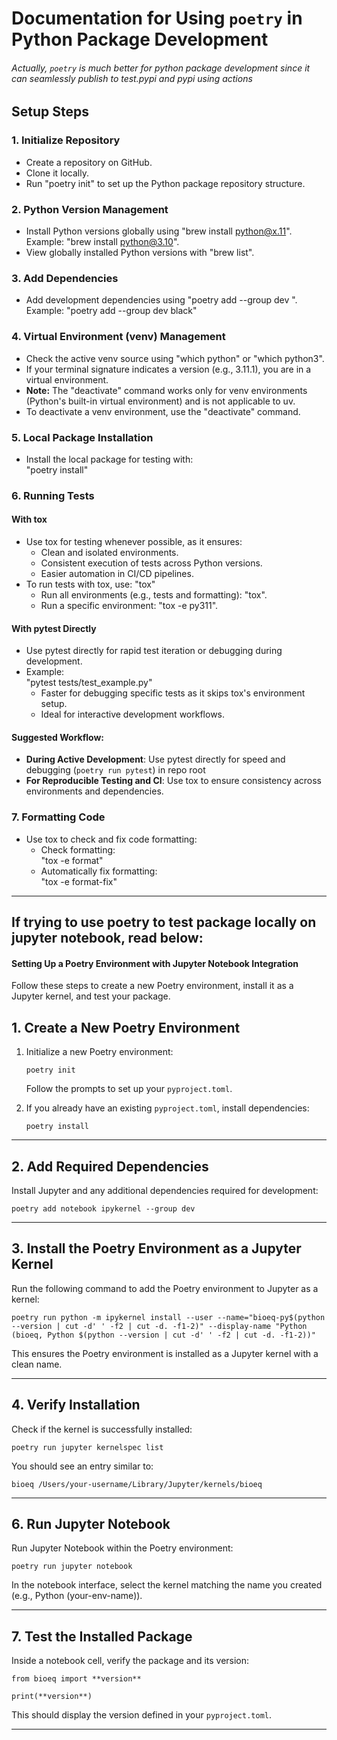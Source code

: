 # Documentation for Using `poetry` in Python Package Development

###### Actually, `poetry` is much better for python package development since it can seamlessly publish to test.pypi and pypi using actions

## Setup Steps

### 1. Initialize Repository
- Create a repository on GitHub.  
- Clone it locally.  
- Run "poetry init" to set up the Python package repository structure.

### 2. Python Version Management
- Install Python versions globally using "brew install python@x.11".  
  Example: "brew install python@3.10".  
- View globally installed Python versions with "brew list".

### 3. Add Dependencies
- Add development dependencies using "poetry add --group dev <deps>".
  Example: "poetry add --group dev black"

### 4. Virtual Environment (venv) Management
- Check the active venv source using "which python" or "which python3".  
- If your terminal signature indicates a version (e.g., 3.11.1), you are in a virtual environment.  
- **Note:** The "deactivate" command works only for venv environments (Python's built-in virtual environment) and is not applicable to uv.  
- To deactivate a venv environment, use the "deactivate" command.

### 5. Local Package Installation
- Install the local package for testing with:  
  "poetry install"

### 6. Running Tests

#### With tox
- Use tox for testing whenever possible, as it ensures:
  - Clean and isolated environments.
  - Consistent execution of tests across Python versions.
  - Easier automation in CI/CD pipelines.
- To run tests with tox, use:
  "tox"
  - Run all environments (e.g., tests and formatting): "tox".
  - Run a specific environment: "tox -e py311".

#### With pytest Directly
- Use pytest directly for rapid test iteration or debugging during development.  
- Example:  
  "pytest tests/test_example.py"
  - Faster for debugging specific tests as it skips tox's environment setup.
  - Ideal for interactive development workflows.

#### Suggested Workflow:
- **During Active Development**: Use pytest directly for speed and debugging (`poetry run pytest`) in repo root
- **For Reproducible Testing and CI**: Use tox to ensure consistency across environments and dependencies.

### 7. Formatting Code
- Use tox to check and fix code formatting:
  - Check formatting:  
    "tox -e format"
  - Automatically fix formatting:  
    "tox -e format-fix"

---

## If trying to use poetry to test package locally on jupyter notebook, read below:

#### Setting Up a Poetry Environment with Jupyter Notebook Integration

Follow these steps to create a new Poetry environment, install it as a Jupyter kernel, and test your package.

## 1. Create a New Poetry Environment

1. Initialize a new Poetry environment:
    
    `poetry init`
    
    Follow the prompts to set up your `pyproject.toml`.
    
2. If you already have an existing `pyproject.toml`, install dependencies:
    
    `poetry install`
    
---

## 2. Add Required Dependencies

Install Jupyter and any additional dependencies required for development:

`poetry add notebook ipykernel --group dev`

---

## 3. Install the Poetry Environment as a Jupyter Kernel

Run the following command to add the Poetry environment to Jupyter as a kernel:

`poetry run python -m ipykernel install --user --name="bioeq-py$(python --version | cut -d' ' -f2 | cut -d. -f1-2)" --display-name "Python (bioeq, Python $(python --version | cut -d' ' -f2 | cut -d. -f1-2))"`

This ensures the Poetry environment is installed as a Jupyter kernel with a clean name.

---

## 4. Verify Installation

Check if the kernel is successfully installed:

`poetry run jupyter kernelspec list`

You should see an entry similar to:

`bioeq /Users/your-username/Library/Jupyter/kernels/bioeq`

---

## 6. Run Jupyter Notebook

Run Jupyter Notebook within the Poetry environment:

`poetry run jupyter notebook`

In the notebook interface, select the kernel matching the name you created (e.g., Python (your-env-name)).

---

## 7. Test the Installed Package

Inside a notebook cell, verify the package and its version:

`from bioeq import **version**`

`print(**version**)`

This should display the version defined in your `pyproject.toml`.

---
